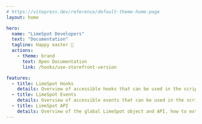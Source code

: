 ```yaml
---
# https://vitepress.dev/reference/default-theme-home-page
layout: home

hero:
  name: "LimeSpot Developers"
  text: "Documentation"
  tagline: Happy easter 🐰
  actions:
    - theme: brand
      text: Open Documentation
      link: /hooks/use-storefront-version

features:
  - title: LimeSpot Hooks
    details: Overview of accessible hooks that can be used in the script editor
  - title: LimeSpot Events
    details: Overview of accessible events that can be used in the script editor
  - title: LimeSpot API
    details: Overview of the global LimeSpot object and API, how to extend it and how to work with it
---
```

